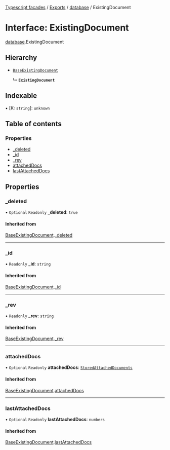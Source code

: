 [Typescript facades](../index.md) / [Exports](../modules.md) / [database](../modules/database.md) / ExistingDocument

# Interface: ExistingDocument

[database](../modules/database.md).ExistingDocument

## Hierarchy

- [`BaseExistingDocument`](database.BaseExistingDocument.md)

  ↳ **`ExistingDocument`**

## Indexable

▪ [K: `string`]: `unknown`

## Table of contents

### Properties

- [\_deleted](database.ExistingDocument.md#_deleted)
- [\_id](database.ExistingDocument.md#_id)
- [\_rev](database.ExistingDocument.md#_rev)
- [attachedDocs](database.ExistingDocument.md#attacheddocs)
- [lastAttachedDocs](database.ExistingDocument.md#lastattacheddocs)

## Properties

### \_deleted

• `Optional` `Readonly` **\_deleted**: ``true``

#### Inherited from

[BaseExistingDocument](database.BaseExistingDocument.md).[_deleted](database.BaseExistingDocument.md#_deleted)

___

### \_id

• `Readonly` **\_id**: `string`

#### Inherited from

[BaseExistingDocument](database.BaseExistingDocument.md).[_id](database.BaseExistingDocument.md#_id)

___

### \_rev

• `Readonly` **\_rev**: `string`

#### Inherited from

[BaseExistingDocument](database.BaseExistingDocument.md).[_rev](database.BaseExistingDocument.md#_rev)

___

### attachedDocs

• `Optional` `Readonly` **attachedDocs**: [`StoredAttachedDocuments`](../modules/database.md#storedattacheddocuments)

#### Inherited from

[BaseExistingDocument](database.BaseExistingDocument.md).[attachedDocs](database.BaseExistingDocument.md#attacheddocs)

___

### lastAttachedDocs

• `Optional` `Readonly` **lastAttachedDocs**: `numbers`

#### Inherited from

[BaseExistingDocument](database.BaseExistingDocument.md).[lastAttachedDocs](database.BaseExistingDocument.md#lastattacheddocs)
